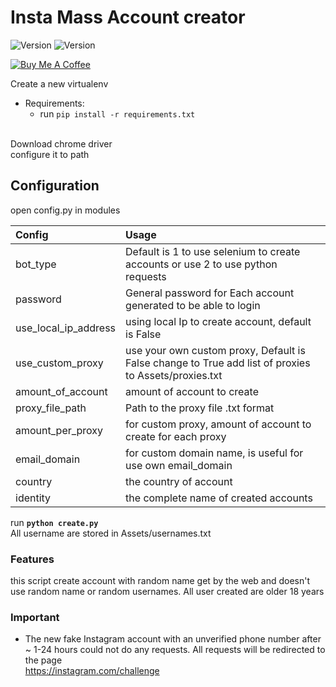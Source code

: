 # Insta Mass Account creator
![Version](https://img.shields.io/badge/version-1.1.0-brightgreen.svg?style=flat-square)
![Version](https://img.shields.io/badge/release-beta-green.svg?style=flat-square)

<a href="https://www.buymeacoffee.com/Uo8YEsT" target="_blank"><img src="https://www.buymeacoffee.com/assets/img/custom_images/purple_img.png" alt="Buy Me A Coffee" style="height: auto !important;width: auto !important;" ></a>

Create a new virtualenv

- Requirements:<br>
  - run `pip install -r requirements.txt`
<br>
Download chrome driver<br>
configure it to path<br>



## Configuration
open config.py in modules

| Config | Usage |
| :---         |  :---     |
| bot_type| Default is 1 to use selenium to create accounts or use 2 to use python requests|
| password | General password for Each account generated to be able to login |
| use_local_ip_address | using local Ip to create account, default is False  |
| use_custom_proxy | use your own custom proxy, Default is False change to True add list of proxies to Assets/proxies.txt |
| amount_of_account | amount of account to create |  
| proxy_file_path | Path to the proxy file .txt format |
| amount_per_proxy| for custom proxy, amount of account to create for each proxy |
| email_domain | for custom domain name, is useful for use own email_domain
| country | the country of account
| identity | the complete name of created accounts

run <strong>`python create.py`</strong>
<br>
All username are stored in Assets/usernames.txt

### Features
this script create account with random name get by the web and doesn't use random name or random usernames. All user created are older 18 years

### Important
-  The new fake Instagram account with an unverified phone number after ~ 1-24 hours could not do any requests. All requests will be redirected to the page           
<a href="https://instagram.com/challenge">https://instagram.com/challenge</a>
